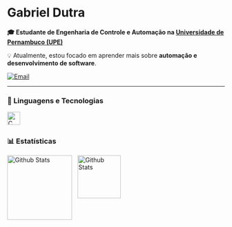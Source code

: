 # Gabriel Dutra

**🎓 Estudante de Engenharia de Controle e Automação na [Universidade de Pernambuco (UPE)](https://www.upe.br/)**

💡 Atualmente, estou focado em aprender mais sobre **automação e desenvolvimento de software**.

[![Email](https://img.shields.io/badge/Email-red?style=flat-square&logo=gmail&logoColor=white)](mailto:gabrielchaves.cs@gmail.com)

---

### 🤖 Linguagens e Tecnologias

<img
  align="left"
  alt="C"
  title="C"
  width="30px"
  style="padding-right: 10px;"
  src="https://cdn.jsdelivr.net/gh/devicons/devicon@latest/icons/c/c-original.svg"
/>

<br />
<br />

### 📊 Estatísticas

<p>
  <img
    align="left"
    alt="Github Stats"
    height="150"
    style="padding-right: 10px;"
    src="https://github-readme-stats.vercel.app/api?username=Dutraat&show_icons=true&theme=tokyonight&&include_all_commits&locale=pt-br"
  />
  <img
    align="left"
    alt="Github Stats"
    height="100"
    src="https://github-readme-stats.vercel.app/api/top-langs/?username=Dutraat&theme=tokyonight&layout=compact&custom_title=Tecnologias&langs_count=1"
  />
</p>
